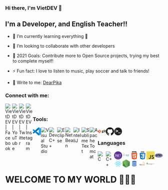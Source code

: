 ### Hi there, I'm VietDEV 👋 

## I'm a Developer, and English Teacher!!

- 🌱 I’m currently learning everything 🤣
- 👯 I’m looking to collaborate with other developers
- 🥅 2021 Goals: Contribute more to Open Source projects, trying my best to complete myself!
- ⚡ Fun fact: I love to listen to music, play soccer and talk to friends!
 
- 📩 Write to me:  <a href = "bit.ly/DearPika"> DearPika </a>

### Connect with me:
[<img align="left" alt="VietDEV | Facebook" width="22px" src="https://cdn.jsdelivr.net/npm/simple-icons@v3/icons/facebook.svg" />][facebook]
[<img align="left" alt="VietDEV | YouTube" width="22px" src="https://cdn.jsdelivr.net/npm/simple-icons@v3/icons/youtube.svg" />][youtube]
[<img align="left" alt="VietDEV | Twitter" width="22px" src="https://cdn.jsdelivr.net/npm/simple-icons@v3/icons/twitter.svg" />][twitter]
[<img align="left" alt="VietDEV | Instagram" width="22px" src="https://cdn.jsdelivr.net/npm/simple-icons@v3/icons/instagram.svg" />][instagram]

<br />

### Tools:
<img align="left" alt="Visual Studio Code" width="26px" src="https://raw.githubusercontent.com/github/explore/80688e429a7d4ef2fca1e82350fe8e3517d3494d/topics/visual-studio-code/visual-studio-code.png"/>
<img align="left" alt="Visual Studio" width="26px" src="https://upload.wikimedia.org/wikipedia/commons/thumb/5/59/Visual_Studio_Icon_2019.svg/1200px-Visual_Studio_Icon_2019.svg.png" />
<img align="left" alt="Dev C++" width="26px" src="https://phanmemcntt.com/wp-content/uploads/2020/08/download-dev-c-5.9.2-moi-nhat.png" />
<img align="left" alt="Eclipse" width="26px" src="https://encrypted-tbn0.gstatic.com/images?q=tbn:ANd9GcQoplvdrNz7E5z9yTlnIHMopQKhjOIUFnY5dhue12svVcqvgtm46a5lC1ePEjJD3MGcQgE&usqp=CAU" />
<img align="left" alt="NetBean" width="26px" src="https://upload.wikimedia.org/wikipedia/commons/thumb/9/98/Apache_NetBeans_Logo.svg/1776px-Apache_NetBeans_Logo.svg.png" />
<img align="left" alt="IntelliJ" width="26px" src="https://upload.wikimedia.org/wikipedia/commons/thumb/9/9c/IntelliJ_IDEA_Icon.svg/1024px-IntelliJ_IDEA_Icon.svg.png" />
<img align="left" alt="Sublime Text" width="26px" src="https://pngset.com/images/sublime-text-icon-label-symbol-logo-trademark-transparent-png-666171.png" />
<img align="left" alt="Apache Tomcat" width="26px" src="https://upload.wikimedia.org/wikipedia/commons/thumb/f/fe/Apache_Tomcat_logo.svg/1200px-Apache_Tomcat_logo.svg.png" />
<img align="left" alt="Git" width="26px" src="https://raw.githubusercontent.com/github/explore/80688e429a7d4ef2fca1e82350fe8e3517d3494d/topics/git/git.png" />
<img align="left" alt="GitHub" width="26px" src="https://raw.githubusercontent.com/github/explore/78df643247d429f6cc873026c0622819ad797942/topics/github/github.png" />
<img align="left" alt="Terminal" width="26px" src="https://raw.githubusercontent.com/github/explore/80688e429a7d4ef2fca1e82350fe8e3517d3494d/topics/terminal/terminal.png" />

<br />

### Languages
<img align="left" alt="C" width="26px" src="https://upload.wikimedia.org/wikipedia/commons/thumb/1/18/C_Programming_Language.svg/1200px-C_Programming_Language.svg.png" />
<img align="left" alt="C++" width="26px" src="https://banner2.cleanpng.com/20180418/glq/kisspng-the-c-programming-language-computer-programming-programming-5ad7395d4c2638.9232807315240543653119.jpg" />
<img align="left" alt=".NET" width="26px" src="https://raw.githubusercontent.com/github/explore/80688e429a7d4ef2fca1e82350fe8e3517d3494d/topics/dotnet/dotnet.png" />
<img align="left" alt="Java" width="26px" src="https://raw.githubusercontent.com/github/explore/80688e429a7d4ef2fca1e82350fe8e3517d3494d/topics/java/java.png" />
<img align="left" alt="HTML5" width="26px" src="https://raw.githubusercontent.com/github/explore/80688e429a7d4ef2fca1e82350fe8e3517d3494d/topics/html/html.png" />
<img align="left" alt="CSS3" width="26px" src="https://raw.githubusercontent.com/github/explore/80688e429a7d4ef2fca1e82350fe8e3517d3494d/topics/css/css.png" />
<img align="left" alt="JavaScript" width="26px" src="https://raw.githubusercontent.com/github/explore/80688e429a7d4ef2fca1e82350fe8e3517d3494d/topics/javascript/javascript.png" />
<img align="left" alt="PHP" width="26px" src="https://raw.githubusercontent.com/github/explore/80688e429a7d4ef2fca1e82350fe8e3517d3494d/topics/php/php.png" />
<img align="left" alt="React" width="26px" src="https://raw.githubusercontent.com/github/explore/80688e429a7d4ef2fca1e82350fe8e3517d3494d/topics/react/react.png" />
<img align="left" alt="Node.js" width="26px" src="https://raw.githubusercontent.com/github/explore/80688e429a7d4ef2fca1e82350fe8e3517d3494d/topics/nodejs/nodejs.png" />
<img align="left" alt="SQL" width="26px" src="https://raw.githubusercontent.com/github/explore/80688e429a7d4ef2fca1e82350fe8e3517d3494d/topics/sql/sql.png" />
<img align="left" alt="MySQL" width="26px" src="https://raw.githubusercontent.com/github/explore/80688e429a7d4ef2fca1e82350fe8e3517d3494d/topics/mysql/mysql.png" />
<img align="left" alt="MongoDB" width="26px" src="https://raw.githubusercontent.com/github/explore/80688e429a7d4ef2fca1e82350fe8e3517d3494d/topics/mongodb/mongodb.png" />


[facebook]: https://www.facebook.com/pikapika0710/
[twitter]: https://twitter.com/TrnCngVit2
[instagram]: https://www.instagram.com/isnotfound._.404/
[youtube]: https://www.youtube.com/channel/UCi9quT0sJSgsd6n48SDKi8g


<br />
<br />

# WELCOME TO MY WORLD 💓💓💓

<br />
<br />


